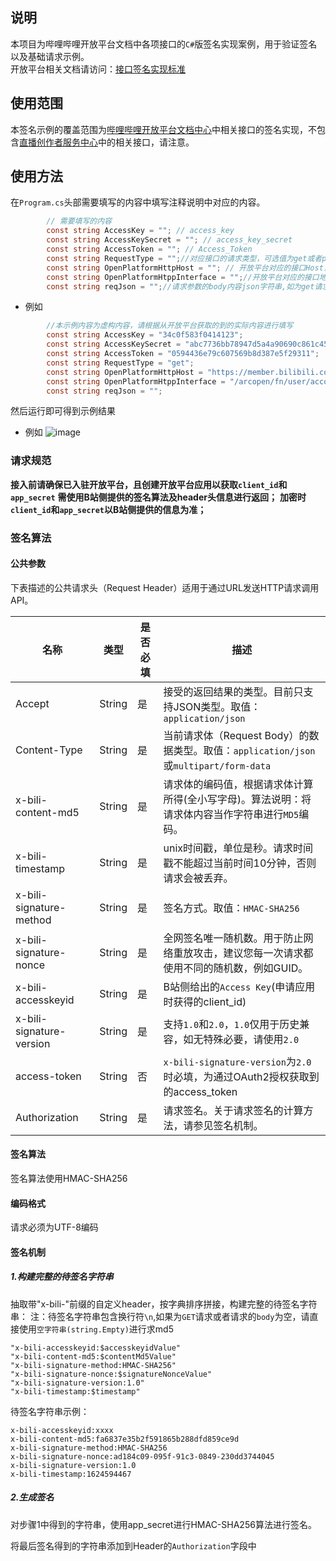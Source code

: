 ## 说明 
本项目为哔哩哔哩开放平台文档中各项接口的`C#`版签名实现案例，用于验证签名以及基础请求示例。  
开放平台相关文档请访问：[接口签名实现标准](https://open.bilibili.com/doc/4/8673959e-f7bb-56e6-6e68-d225f971b81b)

## 使用范围
本签名示例的覆盖范围为[哔哩哔哩开放平台文档中心](https://open.bilibili.com/doc)中相关接口的签名实现，不包含[直播创作者服务中心](https://open-live.bilibili.com/document/bdb1a8e5-a675-5bfe-41a9-7a7163f75dbf#h1-u5E73u53F0u4ECBu7ECD)中的相关接口，请注意。

## 使用方法
在`Program.cs`头部需要填写的内容中填写注释说明中对应的内容。
```C#
        // 需要填写的内容
        const string AccessKey = ""; // access_key
        const string AccessKeySecret = ""; // access_key_secret    
        const string AccessToken = ""; // Access_Token  
        const string RequestType = "";//对应接口的请求类型，可选值为get或者post
        const string OpenPlatformHttpHost = ""; // 开放平台对应的接口Host，例如接口地址为https://member.bilibili.com/arcopen/fn/user/account/info，则此处填写"https://member.bilibili.com"
        const string OpenPlatformHtppInterface = "";//开放平台对应的接口地址，例如接口地址为https://member.bilibili.com/arcopen/fn/user/account/info，则此处填写"/arcopen/fn/user/account/info"
        const string reqJson = "";//请求参数的body内容json字符串,如为get请求或者求参数为空则填写空字符串
```

- 例如
```C#
        //本示例内容为虚构内容，请根据从开放平台获取的到的实际内容进行填写
        const string AccessKey = "34c0f583f0414123";
        const string AccessKeySecret = "abc7736bb78947d5a4a90690c861c456"; 
        const string AccessToken = "0594436e79c607569b8d387e5f29311";
        const string RequestType = "get";
        const string OpenPlatformHttpHost = "https://member.bilibili.com"; 
        const string OpenPlatformHtppInterface = "/arcopen/fn/user/account/info";
        const string reqJson = "";
```

然后运行即可得到示例结果
- 例如
![image](https://github.com/user-attachments/assets/ce8d803f-c0b5-438e-ab20-c2812c6023bd)


### 请求规范
**接入前请确保已入驻开放平台，且创建开放平台应用以获取`client_id`和`app_secret`**
**需使用B站侧提供的签名算法及header头信息进行返回；**
**加密时`client_id`和`app_secret`以B站侧提供的信息为准；**



### 签名算法

#### 公共参数

下表描述的公共请求头（Request Header）适用于通过URL发送HTTP请求调用API。

| **名称**                 | **类型** | **是否必填** | **描述**                                                     |
| ------------------------ | -------- | ------------ | ------------------------------------------------------------ |
| Accept                   | String   | 是           | 接受的返回结果的类型。目前只支持JSON类型。取值：`application/json` |
| Content-Type             | String   | 是           | 当前请求体（Request Body）的数据类型。取值：`application/json`或`multipart/form-data` |
| x-bili-content-md5       | String   | 是           | 请求体的编码值，根据请求体计算所得(全小写字母)。算法说明：将请求体内容当作字符串进行`MD5`编码。 |
| x-bili-timestamp         | String   | 是           | unix时间戳，单位是秒。请求时间戳不能超过当前时间10分钟，否则请求会被丢弃。 |
| x-bili-signature-method  | String   | 是           | 签名方式。取值：`HMAC-SHA256`                                |
| x-bili-signature-nonce   | String   | 是           | 全网签名唯一随机数。用于防止网络重放攻击，建议您每一次请求都使用不同的随机数，例如GUID。 |
| x-bili-accesskeyid       | String   | 是           | B站侧给出的`Access Key`(申请应用时获得的client_id)                                        |
| x-bili-signature-version | String   | 是           | 支持`1.0`和`2.0`，`1.0`仅用于历史兼容，如无特殊必要，请使用`2.0` |
|access-token|String|否|`x-bili-signature-version`为`2.0`时必填，为通过OAuth2授权获取到的access_token|
| Authorization            | String   | 是           | 请求签名。关于请求签名的计算方法，请参见签名机制。           |

#### 签名算法

签名算法使用HMAC-SHA256



#### 编码格式

请求必须为UTF-8编码



#### 签名机制

##### 1.构建完整的待签名字符串

抽取带"x-bili-"前缀的自定义header，按字典排序拼接，构建完整的待签名字符串：
注：待签名字符串包含换行符`\n`,如果为`GET`请求或者请求的`body`为空，请直接使用`空字符串(string.Empty)`进行求md5

```Plain-text
"x-bili-accesskeyid:$accesskeyidValue"
"x-bili-content-md5:$contentMd5Value"
"x-bili-signature-method:HMAC-SHA256"
"x-bili-signature-nonce:$signatureNonceValue"
"x-bili-signature-version:1.0"
"x-bili-timestamp:$timestamp"
```

待签名字符串示例：

```Plain-text
x-bili-accesskeyid:xxxx
x-bili-content-md5:fa6837e35b2f591865b288dfd859ce9d
x-bili-signature-method:HMAC-SHA256
x-bili-signature-nonce:ad184c09-095f-91c3-0849-230dd3744045
x-bili-signature-version:1.0
x-bili-timestamp:1624594467
```



##### 2.生成签名

对步骤1中得到的字符串，使用app_secret进行HMAC-SHA256算法进行签名。

将最后签名得到的字符串添加到Header的`Authorization`字段中

